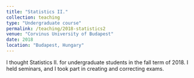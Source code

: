 ```yaml
---
title: "Statistics II."
collection: teaching
type: "Undergraduate course"
permalink: /teaching/2018-statistics2
venue: "Corvinus University of Budapest"
date: 2018
location: "Budapest, Hungary"
---
```


I thought Statistics II. for undergraduate students in the fall term of 2018. I held seminars, and I took part in creating and correcting exams.
<!--
Heading 1
======

Heading 2
======

Heading 3
======
-->
